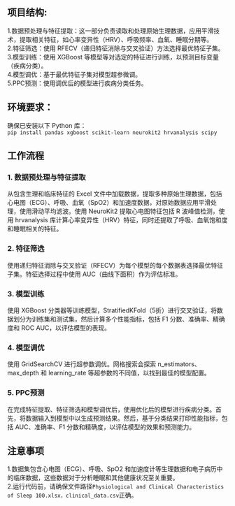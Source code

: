 ## 项目结构:<br>
1.数据预处理与特征提取：这一部分负责读取和处理原始生理数据，应用平滑技术，提取相关特征，如心率变异性（HRV）、呼吸频率、血氧、睡眠分期等。<br>
2.特征筛选：使用 RFECV（递归特征消除与交叉验证）方法选择最优特征子集。<br>
3.模型训练：使用 XGBoost 等模型等对选定的特征进行训练，以预测目标变量（疾病分类）。<br>
4.模型调优：基于最优特征子集对模型超参微调。<br>
5.PPC预测：使用调优后的模型进行疾病分类任务。<br>
## 环境要求：<br>
确保已安装以下 Python 库：<br>
`pip install pandas xgboost scikit-learn neurokit2 hrvanalysis scipy`<br>
## 工作流程<br>
### 1. 数据预处理与特征提取<br>
从包含生理和临床特征的 Excel 文件中加载数据，提取多种原始生理数据，包括心电图（ECG）、呼吸、血氧（SpO2）和加速度数据，对原始数据应用平滑处理，使用滑动平均滤波。使用 NeuroKit2 提取心电图特征包括 R 波峰值检测，使用 hrvanalysis 库计算心率变异性（HRV）特征，同时还提取了呼吸、血氧饱和度和睡眠相关的特征。<br>
### 2. 特征筛选<br>
使用递归特征消除与交叉验证（RFECV）为每个模型的每个数据表选择最优特征子集。特征选择过程中使用 AUC（曲线下面积）作为评估标准。<br>
### 3. 模型训练<br>
使用 XGBoost 分类器等训练模型，StratifiedKFold（5折）进行交叉验证，将数据划分为训练集和测试集，然后计算多个性能指标，包括 F1 分数、准确率、精确度和 ROC AUC，以评估模型的表现。<br>
### 4. 模型调优<br>
使用 GridSearchCV 进行超参数调优。网格搜索会探索 n_estimators、max_depth 和 learning_rate 等超参数的不同值，以找到最佳的模型配置。<br>
### 5. PPC预测<br>
在完成特征提取、特征筛选和模型调优后，使用优化后的模型进行疾病分类。首先，将数据输入到模型中以生成预测结果。然后，基于分类结果打印性能指标，包括 AUC、准确率、F1 分数和精确度，以评估模型的效果和预测能力。
## 注意事项<br>
1.数据集包含心电图（ECG）、呼吸、SpO2 和加速度计等生理数据和电子病历中的临床数据，这些数据对于分析睡眠和其他健康状况至关重要。<br>
2.运行代码前，请确保文件路径`Physiological and Clinical Characteristics of Sleep 100.xlsx，clinical_data.csv`正确。

